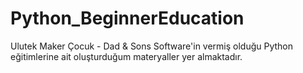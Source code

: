 # Python_BeginnerEducation
Ulutek Maker Çocuk - Dad &amp; Sons Software'in vermiş olduğu Python eğitimlerine ait oluşturduğum materyaller yer almaktadır.
